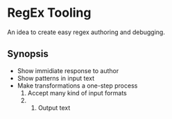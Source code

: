# RegEx Tooling
An idea to create easy regex authoring and debugging.
## Synopsis
* Show immidiate response to author
* Show patterns in input text
* Make transformations a one-step process
  1. Accept many kind of input formats
  1. 1. Output text